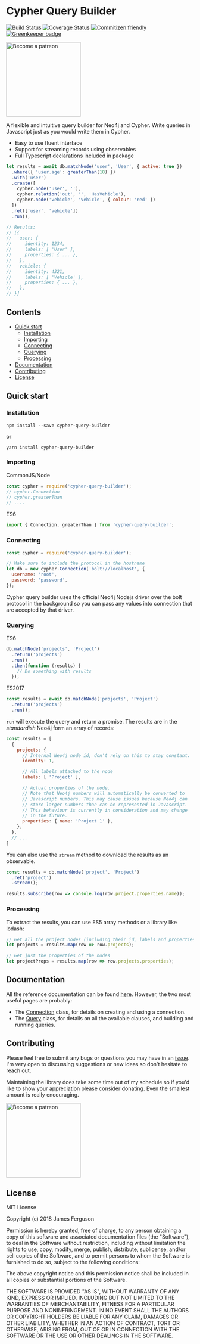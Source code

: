 # Cypher Query Builder
[![Build Status](https://travis-ci.org/jamesfer/cypher-query-builder.svg?branch=master)](https://travis-ci.org/jamesfer/cypher-query-builder)
[![Coverage Status](https://coveralls.io/repos/github/jamesfer/cypher-query-builder/badge.svg?branch=master)](https://coveralls.io/github/jamesfer/cypher-query-builder?branch=master)
[![Commitizen friendly](https://img.shields.io/badge/commitizen-friendly-brightgreen.svg)](http://commitizen.github.io/cz-cli/) 
[![Greenkeeper badge](https://badges.greenkeeper.io/jamesfer/cypher-query-builder.svg)](https://greenkeeper.io/)

<a href="https://www.patreon.com/jamesfer" title="Become a patreon"> 
  <img alt="Become a patreon" src="https://c5.patreon.com/external/logo/become_a_patron_button@2x.png" width="200">
</a>

A flexible and intuitive query builder for Neo4j and Cypher.
Write queries in Javascript just as you would write them in Cypher.

- Easy to use fluent interface
- Support for streaming records using observables
- Full Typescript declarations included in package

```javascript
let results = await db.matchNode('user', 'User', { active: true })
  .where({ 'user.age': greaterThan(18) })
  .with('user')
  .create([
    cypher.node('user', ''),
    cypher.relation('out', '', 'HasVehicle'),
    cypher.node('vehicle', 'Vehicle', { colour: 'red' })
  ])
  .ret(['user', 'vehicle'])
  .run();

// Results:
// [{
//   user: {
//     identity: 1234,
//     labels: [ 'User' ],
//     properties: { ... },
//   },
//   vehicle: {
//     identity: 4321,
//     labels: [ 'Vehicle' ],
//     properties: { ... },
//   },
// }]
```

## Contents

- [Quick start](#quick-start)
  - [Installation](#installation)
  - [Importing](#importing)
  - [Connecting](#connecting)
  - [Querying](#querying)
  - [Processing](#processing)
- [Documentation](#documentation)
- [Contributing](#contributing)
- [License](#license)

## Quick start

### Installation

```
npm install --save cypher-query-builder
```
or

```
yarn install cypher-query-builder
```

### Importing

CommonJS/Node

```javascript
const cypher = require('cypher-query-builder');
// cypher.Connection
// cypher.greaterThan
// ....
```

ES6

```javascript
import { Connection, greaterThan } from 'cypher-query-builder';
```

### Connecting

```javascript
const cypher = require('cypher-query-builder');

// Make sure to include the protocol in the hostname
let db = new cypher.Connection('bolt://localhost', {
  username: 'root',
  password: 'password',
});
```

Cypher query builder uses the official Neo4j Nodejs driver over the bolt
protocol in the background so you can pass any values into connection that
are accepted by that driver.

### Querying

ES6

```javascript
db.matchNode('projects', 'Project')
  .return('projects')
  .run()
  .then(function (results) {
    // Do something with results
  });
```

ES2017

```javascript
const results = await db.matchNode('projects', 'Project')
  .return('projects')
  .run();
```

`run` will execute the query and return a promise. The results are in the
_standardish_ Neo4j form an array of records:

```javascript
const results = [
  {
    projects: {
      // Internal Neo4j node id, don't rely on this to stay constant.
      identity: 1,

      // All labels attached to the node
      labels: [ 'Project' ],

      // Actual properties of the node.
      // Note that Neo4j numbers will automatically be converted to
      // Javascript numbers. This may cause issues because Neo4j can
      // store larger numbers than can be represented in Javascript.
      // This behaviour is currently in consideration and may change
      // in the future.
      properties: { name: 'Project 1' },
    },
  },
  // ...
]
```

You can also use the `stream` method to download the results as an observable.

```javascript
const results = db.matchNode('project', 'Project')
  .ret('project')
  .stream();

results.subscribe(row => console.log(row.project.properties.name));
```

### Processing

To extract the results, you can use ES5 array methods or a library like lodash:

```javascript
// Get all the project nodes (including their id, labels and properties).
let projects = results.map(row => row.projects);

// Get just the properties of the nodes
let projectProps = results.map(row => row.projects.properties);
```

## Documentation

All the reference documentation can be found [here](http://jamesfer.me/cypher-query-builder).
However, the two most useful pages are probably:

 - The [Connection](https://jamesfer.me/cypher-query-builder/classes/connection.html) class, for 
   details on creating and using a connection.
 - The [Query](https://jamesfer.me/cypher-query-builder/classes/query.html) class, for details on 
   all the available clauses, and building and running queries.

## Contributing

Please feel free to submit any bugs or questions you may have in an 
[issue](https://github.com/jamesfer/cypher-query-builder/issues). I'm very open to discussing 
suggestions or new ideas so don't hesitate to reach out.

Maintaining the library does take some time out of my schedule so if you'd like to show your 
appreciation please consider donating. Even the smallest amount is really encouraging.

<a href="https://www.patreon.com/jamesfer" title="Become a patreon"> 
  <img alt="Become a patreon" src="https://c5.patreon.com/external/logo/become_a_patron_button@2x.png" width="200">
</a>

## License

MIT License

Copyright (c) 2018 James Ferguson

Permission is hereby granted, free of charge, to any person obtaining a copy
of this software and associated documentation files (the "Software"), to deal
in the Software without restriction, including without limitation the rights
to use, copy, modify, merge, publish, distribute, sublicense, and/or sell
copies of the Software, and to permit persons to whom the Software is
furnished to do so, subject to the following conditions:

The above copyright notice and this permission notice shall be included in all
copies or substantial portions of the Software.

THE SOFTWARE IS PROVIDED "AS IS", WITHOUT WARRANTY OF ANY KIND, EXPRESS OR
IMPLIED, INCLUDING BUT NOT LIMITED TO THE WARRANTIES OF MERCHANTABILITY,
FITNESS FOR A PARTICULAR PURPOSE AND NONINFRINGEMENT. IN NO EVENT SHALL THE
AUTHORS OR COPYRIGHT HOLDERS BE LIABLE FOR ANY CLAIM, DAMAGES OR OTHER
LIABILITY, WHETHER IN AN ACTION OF CONTRACT, TORT OR OTHERWISE, ARISING FROM,
OUT OF OR IN CONNECTION WITH THE SOFTWARE OR THE USE OR OTHER DEALINGS IN THE
SOFTWARE.
